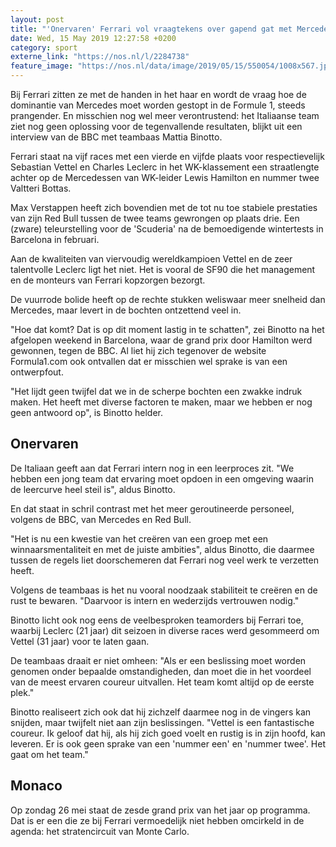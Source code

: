 ```yaml
---
layout: post
title: "'Onervaren' Ferrari vol vraagtekens over gapend gat met Mercedes"
date: Wed, 15 May 2019 12:27:58 +0200
category: sport
externe_link: "https://nos.nl/l/2284738"
feature_image: "https://nos.nl/data/image/2019/05/15/550054/1008x567.jpg"
---
```


<p>Bij Ferrari zitten ze met de handen in het haar en wordt de vraag hoe de dominantie van Mercedes moet worden gestopt in de Formule 1, steeds prangender. En misschien nog wel meer verontrustend: het Italiaanse team ziet nog geen oplossing voor de tegenvallende resultaten, blijkt uit een interview van de BBC met teambaas Mattia Binotto.</p>
<p>Ferrari staat na vijf races met een vierde en vijfde plaats voor respectievelijk Sebastian Vettel en Charles Leclerc in het WK-klassement een straatlengte achter op de Mercedessen van WK-leider Lewis Hamilton en nummer twee Valtteri Bottas.</p>
<p>Max Verstappen heeft zich bovendien met de tot nu toe stabiele prestaties van zijn Red Bull tussen de twee teams gewrongen op plaats drie. Een (zware) teleurstelling voor de 'Scuderia' na de bemoedigende wintertests in Barcelona in februari.</p>
<p>Aan de kwaliteiten van viervoudig wereldkampioen Vettel en de zeer talentvolle Leclerc ligt het niet. Het is vooral de SF90 die het management en de monteurs van Ferrari kopzorgen bezorgt.</p>
<p>De vuurrode bolide heeft op de rechte stukken weliswaar meer snelheid dan Mercedes, maar levert in de bochten ontzettend veel in.</p>
<p>"Hoe dat komt? Dat is op dit moment lastig in te schatten", zei Binotto na het afgelopen weekend in Barcelona, waar de grand prix door Hamilton werd gewonnen, tegen de BBC. Al liet hij zich tegenover de website Formula1.com ook ontvallen dat er misschien wel sprake is van een ontwerpfout.</p>
<p>"Het lijdt geen twijfel dat we in de scherpe bochten een zwakke indruk maken. Het heeft met diverse factoren te maken, maar we hebben er nog geen antwoord op", is Binotto helder.</p>
<h2>Onervaren</h2>
<p>De Italiaan geeft aan dat Ferrari intern nog in een leerproces zit. "We hebben een jong team dat ervaring moet opdoen in een omgeving waarin de leercurve heel steil is", aldus Binotto.</p>
<p>En dat staat in schril contrast met het meer geroutineerde personeel, volgens de BBC, van Mercedes en Red Bull.</p>
<p>"Het is nu een kwestie van het creëren van een groep met een winnaarsmentaliteit en met de juiste ambities", aldus Binotto, die daarmee tussen de regels liet doorschemeren dat Ferrari nog veel werk te verzetten heeft.</p>
<p>Volgens de teambaas is het nu vooral noodzaak stabiliteit te creëren en de rust te bewaren. "Daarvoor is intern en wederzijds vertrouwen nodig."</p>
<p>Binotto licht ook nog eens de veelbesproken teamorders bij Ferrari toe, waarbij Leclerc (21 jaar) dit seizoen in diverse races werd gesommeerd om Vettel (31 jaar) voor te laten gaan.</p>
<p>De teambaas draait er niet omheen: "Als er een beslissing moet worden genomen onder bepaalde omstandigheden, dan moet die in het voordeel van de meest ervaren coureur uitvallen. Het team komt altijd op de eerste plek."</p>
<p>Binotto realiseert zich ook dat hij zichzelf daarmee nog in de vingers kan snijden, maar twijfelt niet aan zijn beslissingen. "Vettel is een fantastische coureur. Ik geloof dat hij, als hij zich goed voelt en rustig is in zijn hoofd, kan leveren. Er is ook geen sprake van een 'nummer een' en 'nummer twee'. Het gaat om het team."</p>
<h2>Monaco</h2>
<p>Op zondag 26 mei staat de zesde grand prix van het jaar op programma. Dat is er een die ze bij Ferrari vermoedelijk niet hebben omcirkeld in de agenda: het stratencircuit van Monte Carlo.</p>
